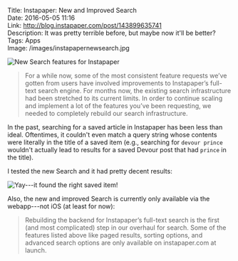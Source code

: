 Title: Instapaper: New and Improved Search  
Date: 2016-05-05 11:16  
Link: http://blog.instapaper.com/post/143899635741  
Description: It was pretty terrible before, but maybe now it'll be better?  
Tags: Apps  
Image: /images/instapapernewsearch.jpg  

![New Search features for Instapaper][1]
<!-- {.border} -->

> For a while now, some of the most consistent feature requests we’ve gotten from users have involved improvements to Instapaper’s full-text search engine. For months now, the existing search infrastructure had been stretched to its current limits. In order to continue scaling and implement a lot of the features you’ve been requesting, we needed to completely rebuild our search infrastructure.

In the past, searching for a saved article in Instapaper has been less than ideal. Oftentimes, it couldn't even match a query string whose contents were literally in the title of a saved item (e.g., searching for `devour prince` wouldn't actually lead to results for a saved Devour post that had `prince` in the title).

I tested the new Search and it had pretty decent results:

![Yay---it found the right saved item!][2]
<!-- {.border} -->

Also, the new and improved Search is currently only available via the webapp---not iOS (at least for now):

> Rebuilding the backend for Instapaper’s full-text search is the first (and most complicated) step in our overhaul for search. Some of the features listed above like paged results, sorting options, and advanced search options are only available on instapaper.com at launch.

[1]: /images/instapapernewsearch.jpg "Screenshot of Instapaper blog post announcing new Search features"
[2]: /images/newinstapapersearch.png "Screenshot of new Search in action"